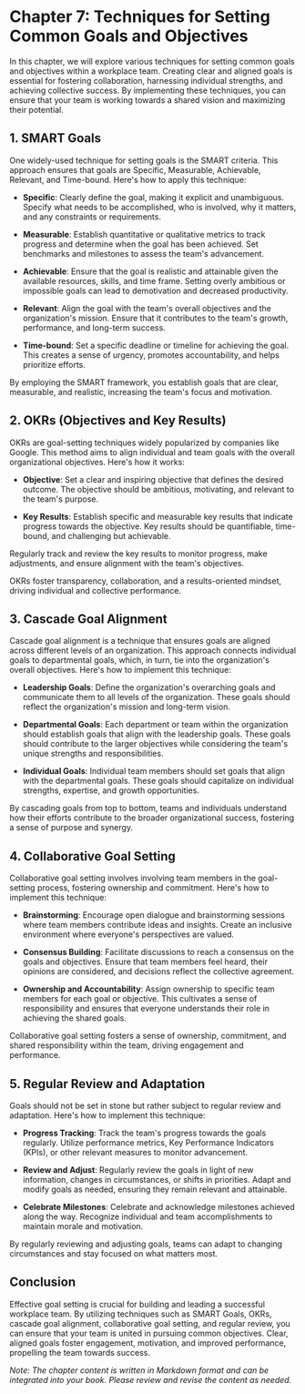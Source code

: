 Chapter 7: Techniques for Setting Common Goals and Objectives
=============================================================

In this chapter, we will explore various techniques for setting common goals and objectives within a workplace team. Creating clear and aligned goals is essential for fostering collaboration, harnessing individual strengths, and achieving collective success. By implementing these techniques, you can ensure that your team is working towards a shared vision and maximizing their potential.

**1. SMART Goals**
------------------

One widely-used technique for setting goals is the SMART criteria. This approach ensures that goals are Specific, Measurable, Achievable, Relevant, and Time-bound. Here's how to apply this technique:

* **Specific**: Clearly define the goal, making it explicit and unambiguous. Specify what needs to be accomplished, who is involved, why it matters, and any constraints or requirements.

* **Measurable**: Establish quantitative or qualitative metrics to track progress and determine when the goal has been achieved. Set benchmarks and milestones to assess the team's advancement.

* **Achievable**: Ensure that the goal is realistic and attainable given the available resources, skills, and time frame. Setting overly ambitious or impossible goals can lead to demotivation and decreased productivity.

* **Relevant**: Align the goal with the team's overall objectives and the organization's mission. Ensure that it contributes to the team's growth, performance, and long-term success.

* **Time-bound**: Set a specific deadline or timeline for achieving the goal. This creates a sense of urgency, promotes accountability, and helps prioritize efforts.

By employing the SMART framework, you establish goals that are clear, measurable, and realistic, increasing the team's focus and motivation.

**2. OKRs (Objectives and Key Results)**
----------------------------------------

OKRs are goal-setting techniques widely popularized by companies like Google. This method aims to align individual and team goals with the overall organizational objectives. Here's how it works:

* **Objective**: Set a clear and inspiring objective that defines the desired outcome. The objective should be ambitious, motivating, and relevant to the team's purpose.

* **Key Results**: Establish specific and measurable key results that indicate progress towards the objective. Key results should be quantifiable, time-bound, and challenging but achievable.

Regularly track and review the key results to monitor progress, make adjustments, and ensure alignment with the team's objectives.

OKRs foster transparency, collaboration, and a results-oriented mindset, driving individual and collective performance.

**3. Cascade Goal Alignment**
-----------------------------

Cascade goal alignment is a technique that ensures goals are aligned across different levels of an organization. This approach connects individual goals to departmental goals, which, in turn, tie into the organization's overall objectives. Here's how to implement this technique:

* **Leadership Goals**: Define the organization's overarching goals and communicate them to all levels of the organization. These goals should reflect the organization's mission and long-term vision.

* **Departmental Goals**: Each department or team within the organization should establish goals that align with the leadership goals. These goals should contribute to the larger objectives while considering the team's unique strengths and responsibilities.

* **Individual Goals**: Individual team members should set goals that align with the departmental goals. These goals should capitalize on individual strengths, expertise, and growth opportunities.

By cascading goals from top to bottom, teams and individuals understand how their efforts contribute to the broader organizational success, fostering a sense of purpose and synergy.

**4. Collaborative Goal Setting**
---------------------------------

Collaborative goal setting involves involving team members in the goal-setting process, fostering ownership and commitment. Here's how to implement this technique:

* **Brainstorming**: Encourage open dialogue and brainstorming sessions where team members contribute ideas and insights. Create an inclusive environment where everyone's perspectives are valued.

* **Consensus Building**: Facilitate discussions to reach a consensus on the goals and objectives. Ensure that team members feel heard, their opinions are considered, and decisions reflect the collective agreement.

* **Ownership and Accountability**: Assign ownership to specific team members for each goal or objective. This cultivates a sense of responsibility and ensures that everyone understands their role in achieving the shared goals.

Collaborative goal setting fosters a sense of ownership, commitment, and shared responsibility within the team, driving engagement and performance.

**5. Regular Review and Adaptation**
------------------------------------

Goals should not be set in stone but rather subject to regular review and adaptation. Here's how to implement this technique:

* **Progress Tracking**: Track the team's progress towards the goals regularly. Utilize performance metrics, Key Performance Indicators (KPIs), or other relevant measures to monitor advancement.

* **Review and Adjust**: Regularly review the goals in light of new information, changes in circumstances, or shifts in priorities. Adapt and modify goals as needed, ensuring they remain relevant and attainable.

* **Celebrate Milestones**: Celebrate and acknowledge milestones achieved along the way. Recognize individual and team accomplishments to maintain morale and motivation.

By regularly reviewing and adjusting goals, teams can adapt to changing circumstances and stay focused on what matters most.

**Conclusion**
--------------

Effective goal setting is crucial for building and leading a successful workplace team. By utilizing techniques such as SMART Goals, OKRs, cascade goal alignment, collaborative goal setting, and regular review, you can ensure that your team is united in pursuing common objectives. Clear, aligned goals foster engagement, motivation, and improved performance, propelling the team towards success.

*Note: The chapter content is written in Markdown format and can be integrated into your book. Please review and revise the content as needed.*

